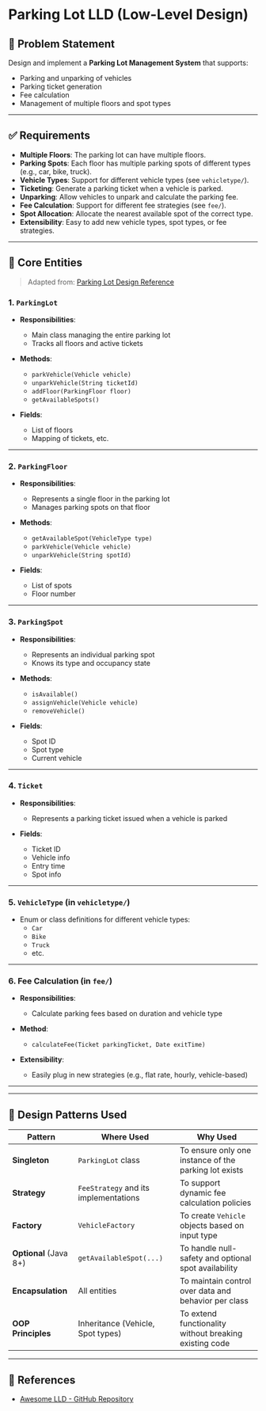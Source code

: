 # Parking Lot LLD (Low-Level Design)

## 📌 Problem Statement

Design and implement a **Parking Lot Management System** that supports:

- Parking and unparking of vehicles
- Parking ticket generation
- Fee calculation
- Management of multiple floors and spot types

---

## ✅ Requirements

- **Multiple Floors**: The parking lot can have multiple floors.
- **Parking Spots**: Each floor has multiple parking spots of different types (e.g., car, bike, truck).
- **Vehicle Types**: Support for different vehicle types (see `vehicletype/`).
- **Ticketing**: Generate a parking ticket when a vehicle is parked.
- **Unparking**: Allow vehicles to unpark and calculate the parking fee.
- **Fee Calculation**: Support for different fee strategies (see `fee/`).
- **Spot Allocation**: Allocate the nearest available spot of the correct type.
- **Extensibility**: Easy to add new vehicle types, spot types, or fee strategies.

---

## 🧱 Core Entities

> Adapted from: [Parking Lot Design Reference](https://github.com/ashishps1/awesome-low-level-design/tree/main/solutions/java/src/parkinglot#core-entities)

### 1. `ParkingLot`

- **Responsibilities**:
    - Main class managing the entire parking lot
    - Tracks all floors and active tickets

- **Methods**:
    - `parkVehicle(Vehicle vehicle)`
    - `unparkVehicle(String ticketId)`
    - `addFloor(ParkingFloor floor)`
    - `getAvailableSpots()`

- **Fields**:
    - List of floors
    - Mapping of tickets, etc.

---

### 2. `ParkingFloor`

- **Responsibilities**:
    - Represents a single floor in the parking lot
    - Manages parking spots on that floor

- **Methods**:
    - `getAvailableSpot(VehicleType type)`
    - `parkVehicle(Vehicle vehicle)`
    - `unparkVehicle(String spotId)`

- **Fields**:
    - List of spots
    - Floor number

---

### 3. `ParkingSpot`

- **Responsibilities**:
    - Represents an individual parking spot
    - Knows its type and occupancy state

- **Methods**:
    - `isAvailable()`
    - `assignVehicle(Vehicle vehicle)`
    - `removeVehicle()`

- **Fields**:
    - Spot ID
    - Spot type
    - Current vehicle

---

### 4. `Ticket`

- **Responsibilities**:
    - Represents a parking ticket issued when a vehicle is parked

- **Fields**:
    - Ticket ID
    - Vehicle info
    - Entry time
    - Spot info

---

### 5. `VehicleType` (in `vehicletype/`)

- Enum or class definitions for different vehicle types:
    - `Car`
    - `Bike`
    - `Truck`
    - etc.

---

### 6. Fee Calculation (in `fee/`)

- **Responsibilities**:
    - Calculate parking fees based on duration and vehicle type

- **Method**:
    - `calculateFee(Ticket parkingTicket, Date exitTime)`

- **Extensibility**:
    - Easily plug in new strategies (e.g., flat rate, hourly, vehicle-based)

---


---

## 📌 Design Patterns Used

| Pattern                | Where Used                             | Why Used                                                  |
|------------------------|----------------------------------------|-----------------------------------------------------------|
| **Singleton**          | `ParkingLot` class                     | To ensure only one instance of the parking lot exists     |
| **Strategy**           | `FeeStrategy` and its implementations  | To support dynamic fee calculation policies               |
| **Factory**            | `VehicleFactory`                       | To create `Vehicle` objects based on input type           |
| **Optional** (Java 8+) | `getAvailableSpot(...)`                | To handle null-safety and optional spot availability      |
| **Encapsulation**      | All entities                           | To maintain control over data and behavior per class      |
| **OOP Principles**     | Inheritance (Vehicle, Spot types)      | To extend functionality without breaking existing code    |

---

## 💬 References

- [Awesome LLD - GitHub Repository](https://github.com/ashishps1/awesome-low-level-design)

